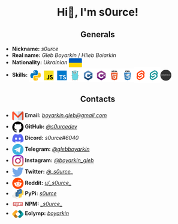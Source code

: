 # <center>Hi👋, I'm s0urce!</center>

## <center>Generals</center>

* **Nickname:** *s0urce*
* **Real name:** *Gleb Boyarkin* / *Hlieb Boiarkin*
* **Nationality:** *Ukrainian* <img src="./icons/ukraine.svg" width=35px align=center>
* **Skills:** <img src="./icons/python.svg" width=35px align=center><img src="./icons/javascript.svg" width=35px align=center><img src="./icons/typescript.svg" width=35px align=center><img src="./icons/go.svg" width=35px align=center><img src="./icons/cpp.svg" width=35px align=center><img src="./icons/csharp.svg" width=35px align=center><img src="./icons/html.svg" width=35px align=center><img src="./icons/css.svg" width=35px align=center><img src="./icons/svelte.svg" width=35px align=center><img src="./icons/sapper.svg" width=35px align=center><img src="./icons/express.png" width=30px align=center>

## <center>Contacts</center>

* <img src="./icons/gmail.svg" width=30px align=center> **Email:** *<boyarkin.gleb@gmail.com>*
* <img src="./icons/github.svg" width=30px align=center> **GitHub:** *[@s0urcedev](https://github.com/s0urcedev)*
* <img src="./icons/discord.svg" width=30px align=center> **Dicord:** *s0urce#6040*
* <img src="./icons/telegram.svg" width=30px align=center> **Telegram:** *[@glebboyarkin](https://t.me/glebboyarkin)*
* <img src="./icons/instagram.svg" width=30px align=center> **Instagram:** *[@boyarkin_gleb](https://www.instagram.com/boyarkin_gleb/)*
* <img src="./icons/twitter.svg" width=30px align=center> **Twitter:** *[@\_s0urce\_](https://twitter.com/_s0urce_)*
* <img src="./icons/reddit.svg" width=30px align=center> **Reddit:** *[u/\_s0urce\_](https://www.reddit.com/user/_s0urce_)*
* <img src="./icons/pypi.svg" width=30px align=center> **PyPi:** *[s0urce](https://pypi.org/user/s0urce/)*
* <img src="./icons/npm.svg" width=30px align=center> **NPM:** *[\_s0urce\_](https://www.npmjs.com/~_s0urce_)*
* <img src="./icons/eolymp.png" width=30px align=center> **Eolymp:** *[boyarkin](https://www.eolymp.com/users/boyarkin)*
